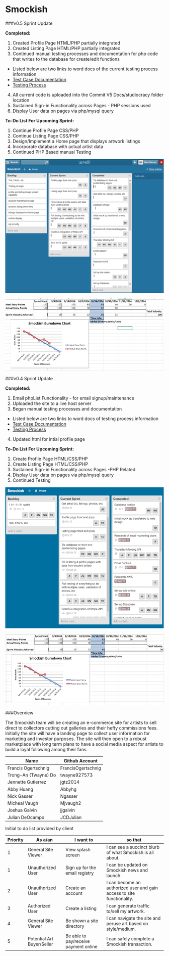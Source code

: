 Smockish 
===

###v0.5 Sprint Update

**Completed:**

1. Created Profile Page HTML/PHP partially integrated
2. Created Listing Page HTML/PHP partially integrated
3. Continued manual testing processes and documentation for php code that writes to the database for create/edit functions
  * Listed below are two links to word docs of the current testing process information
  * [Test Case Documentation](https://github.com/asu-cis-capstone/smockish/blob/master/Commit%20V5%20Docs/Test%20Cases.docx)
  * [Testing Process]()
4. All current code is uploaded into the Commit V5 Docs/studiocracy folder location
5. Sustained Sign-in Functionality across Pages - PHP sessions used
6. Display User data on pages via php/mysql query

**To-Do List For Upcoming Sprint:**

1. Continue Profile Page CSS/PHP
2. Continue Listing Page CSS/PHP
3. Design/Implement a Home page that displays artwork listings
4. Incorporate database with actual artist data
5. Continued PHP Based manual Testing

![Trello To-Do List](https://raw.githubusercontent.com/asu-cis-capstone/smockish/master/Commit%20V5%20Docs/studiocracy103014.PNG)

![Burndown Chart](https://raw.githubusercontent.com/asu-cis-capstone/smockish/master/Commit%20V5%20Docs/studiocracyburndown103014.PNG)


###v0.4 Sprint Update

**Completed:**

1. Email phpList Functionality - for email signup/maintenance
2. Uploaded the site to a live host server
3. Began manual testing processes and documentation
  * Listed below are two links to word docs of testing process information
  * [Test Case Documentation](https://github.com/asu-cis-capstone/smockish/raw/master/Commit%20v4%20Docs/Test%20Case%20for%20Registering.docx)
  * [Testing Process](https://github.com/asu-cis-capstone/smockish/raw/master/Commit%20v4%20Docs/How%20I%20tested.docx)
4. Updated html for intial profile page

**To-Do List For Upcoming Sprint:**

1. Create Profile Page HTML/CSS/PHP
2. Create Listing Page HTML/CSS/PHP
3. Sustained Sign-in Functionality across Pages -PHP Related
4. Display User data on pages via php/mysql query
5. Continued Testing

![Trello To-Do List](https://raw.githubusercontent.com/asu-cis-capstone/smockish/master/Commit%20v4%20Docs/Screen%20Shot%202014-10-16%20at%202.49.13%20PM.png?token=8496667__eyJzY29wZSI6IlJhd0Jsb2I6YXN1LWNpcy1jYXBzdG9uZS9zbW9ja2lzaC9tYXN0ZXIvQ29tbWl0IHY0IERvY3MvU2NyZWVuIFNob3QgMjAxNC0xMC0xNiBhdCAyLjQ5LjEzIFBNLnBuZyIsImV4cGlyZXMiOjE0MTQxMDEzMDJ9--0d6b49f6c6e499d415f74d8ea875f350806435dd)

![Burndown Chart](https://github.com/asu-cis-capstone/smockish/raw/master/Commit%20v4%20Docs/burndown.PNG)

###Overview

The Smockish team will be creating an e-commerce site for artists to sell direct to collectors cutting out galleries and their hefty commissions fees. Initially the site will have a landing page to collect user information for marketing and investor purposes. The site will then open to a robust marketplace with long term plans to have a social media aspect for artists to build a loyal following among their fans.


Name|Github Account
-------|--------
Francis Ogertschnig|FrancisOgertschnig
Trong-An (Twayne) Do|twayne927573
Jennette Gutierrez|jgtz2014
Abby Huang|Abbyhg
Nick Gasser|Ngasser
Micheal Vaugh|Mjvaugh2
Joshua Galvin|jjgalvin
Julian DeOcampo|JCDJulian


Initial to do list provided by client

Priority|As a/an|I want to|so that
-----|-----|-----|-----
1|General Site Viewer|View splash screen|I can see a succinct blurb of what Smockish is all about.
1|Unauthorized User|Sign up for the email registry|I can be updated on Smockish news and launch.
2|Unauthorized User|Create an account|I can become an authorized user and gain access to site functionality.
3|Authorized User|Create a listing|I can generate traffic to/sell my artwork.
4|General Site Viewer|Be shown a site directory|I can navigate the site and peruse art based on style/medium.
5|Potential Art Buyer/Seller|Be able to pay/receive payment online|I can safely complete a Smockish transaction.

